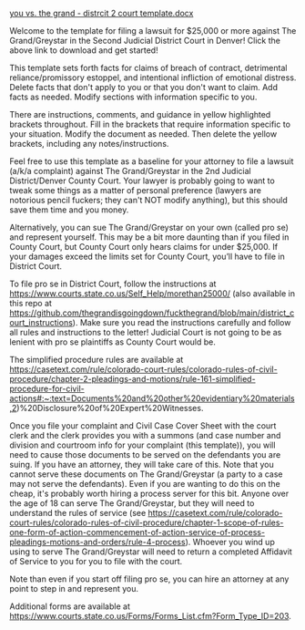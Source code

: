 [you vs. the grand - distrcit 2 court template.docx](https://github.com/thegrandisgoingdown/fuckthegrand/files/9245199/you.vs.the.grand.-.distrcit.2.court.template.docx)

Welcome to the template for filing a lawsuit for $25,000 or more against The Grand/Greystar in the Second Judicial District Court in Denver! Click the above link to download and get started!

This template sets forth facts for claims of breach of contract, detrimental reliance/promissory estoppel, and intentional infliction of emotional distress. Delete facts that don't apply to you or that you don't want to claim. Add facts as needed. Modify sections with information specific to you. 

There are instructions, comments, and guidance in yellow highlighted brackets throughout. Fill in the brackets that require information specific to your situation. Modify the document as needed. Then delete the yellow brackets, including any notes/instructions. 

Feel free to use this template as a baseline for your attorney to file a lawsuit (a/k/a complaint) against The Grand/Greystar in the 2nd Judicial District/Denver County
Court. Your lawyer is probably going to want to tweak some things as a matter of personal preference (lawyers are notorious pencil fuckers; they can't NOT modify anything), but this should save them time and you money. 

Alternatively, you can sue The Grand/Greystar on your own (called pro se) and represent yourself. This may be a bit more daunting than if you filed in County Court, but County Court only hears claims for under $25,000. If your damages exceed the limits set for County Court, you’ll have to file in District Court. 

To file pro se in District Court, follow the instructions at https://www.courts.state.co.us/Self_Help/morethan25000/ (also available in this repo at https://github.com/thegrandisgoingdown/fuckthegrand/blob/main/district_court_instructions). Make sure you read the instructions carefully and follow all rules and instructions to the letter! Judicial Court is not going to be as lenient with pro se plaintiffs as County Court would be. 

The simplified procedure rules are available at https://casetext.com/rule/colorado-court-rules/colorado-rules-of-civil-procedure/chapter-2-pleadings-and-motions/rule-161-simplified-procedure-for-civil-actions#:~:text=Documents%20and%20other%20evidentiary%20materials,2)%20Disclosure%20of%20Expert%20Witnesses.

Once you file your complaint and Civil Case Cover Sheet with the court clerk and the clerk provides you with a summons (and case number and division and courtroom info for your complaint (this template)), you will need to cause those documents to be served on the defendants you are suing. If you have an attorney, they will take care of this. Note that you cannot serve these documents on The Grand/Greystar (a party to a case may not serve the defendants). Even if you are wanting to do this on the cheap, it's probably worth hiring a process server for this bit. Anyone over the age of 18 can serve The Grand/Greystar, but they will need to understand the rules of service (see https://casetext.com/rule/colorado-court-rules/colorado-rules-of-civil-procedure/chapter-1-scope-of-rules-one-form-of-action-commencement-of-action-service-of-process-pleadings-motions-and-orders/rule-4-process). Whoever you wind up using to serve The Grand/Greystar will need to return a completed Affidavit of Service to you for you to file with the court. 

Note than even if you start off filing pro se, you can hire an attorney at any point to step in and represent you.

Additional forms are available at https://www.courts.state.co.us/Forms/Forms_List.cfm?Form_Type_ID=203. 

